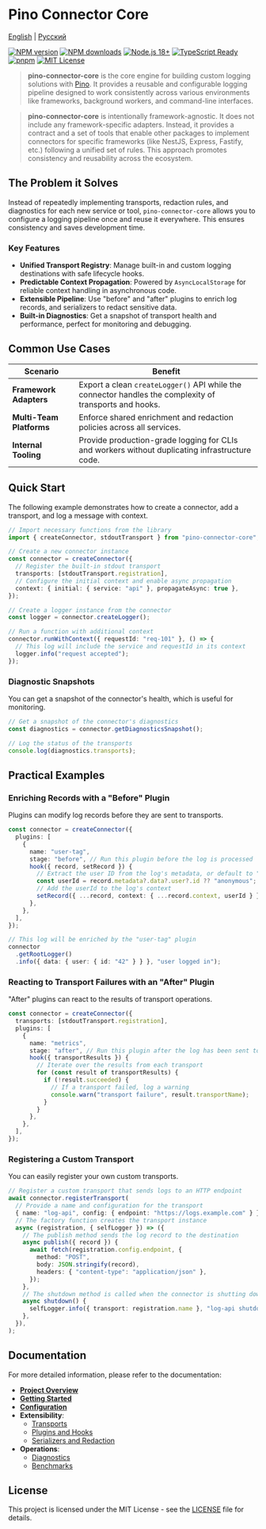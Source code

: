 # Pino Connector Core

[English](README.md) | [Русский](README.ru.md)

[![NPM version](https://img.shields.io/npm/v/pino-connector-core.svg?style=flat-square)](https://www.npmjs.com/package/pino-connector-core)
[![NPM downloads](https://img.shields.io/npm/dm/pino-connector-core.svg?style=flat-square)](https://www.npmjs.com/package/pino-connector-core)
[![Node.js 18+](https://img.shields.io/badge/Node.js-18%2B-3C873A?style=flat-square)](https://nodejs.org/)
[![TypeScript Ready](https://img.shields.io/badge/TypeScript-ready-3178C6?style=flat-square)](https://www.typescriptlang.org/)
[![pnpm](https://img.shields.io/badge/package%20manager-pnpm-FF8C00?style=flat-square)](https://pnpm.io/)
[![MIT License](https://img.shields.io/badge/license-MIT-blue.svg?style=flat-square)](LICENSE)

> **pino-connector-core** is the core engine for building custom logging solutions with [Pino](https://getpino.io/). It provides a reusable and configurable logging pipeline designed to work consistently across various environments like frameworks, background workers, and command-line interfaces.

> **pino-connector-core** is intentionally framework-agnostic. It does not include any framework-specific adapters. Instead, it provides a contract and a set of tools that enable other packages to implement connectors for specific frameworks (like NestJS, Express, Fastify, etc.) following a unified set of rules. This approach promotes consistency and reusability across the ecosystem.

## The Problem it Solves

Instead of repeatedly implementing transports, redaction rules, and diagnostics for each new service or tool, `pino-connector-core` allows you to configure a logging pipeline once and reuse it everywhere. This ensures consistency and saves development time.

### Key Features

- **Unified Transport Registry**: Manage built-in and custom logging destinations with safe lifecycle hooks.
- **Predictable Context Propagation**: Powered by `AsyncLocalStorage` for reliable context handling in asynchronous code.
- **Extensible Pipeline**: Use "before" and "after" plugins to enrich log records, and serializers to redact sensitive data.
- **Built-in Diagnostics**: Get a snapshot of transport health and performance, perfect for monitoring and debugging.

## Common Use Cases

| Scenario                 | Benefit                                                                                                 |
| ------------------------ | ------------------------------------------------------------------------------------------------------- |
| **Framework Adapters**   | Export a clean `createLogger()` API while the connector handles the complexity of transports and hooks. |
| **Multi-Team Platforms** | Enforce shared enrichment and redaction policies across all services.                                   |
| **Internal Tooling**     | Provide production-grade logging for CLIs and workers without duplicating infrastructure code.          |

## Quick Start

The following example demonstrates how to create a connector, add a transport, and log a message with context.

```ts
// Import necessary functions from the library
import { createConnector, stdoutTransport } from "pino-connector-core";

// Create a new connector instance
const connector = createConnector({
  // Register the built-in stdout transport
  transports: [stdoutTransport.registration],
  // Configure the initial context and enable async propagation
  context: { initial: { service: "api" }, propagateAsync: true },
});

// Create a logger instance from the connector
const logger = connector.createLogger();

// Run a function with additional context
connector.runWithContext({ requestId: "req-101" }, () => {
  // This log will include the service and requestId in its context
  logger.info("request accepted");
});
```

### Diagnostic Snapshots

You can get a snapshot of the connector's health, which is useful for monitoring.

```ts
// Get a snapshot of the connector's diagnostics
const diagnostics = connector.getDiagnosticsSnapshot();

// Log the status of the transports
console.log(diagnostics.transports);
```

## Practical Examples

### Enriching Records with a "Before" Plugin

Plugins can modify log records before they are sent to transports.

```ts
const connector = createConnector({
  plugins: [
    {
      name: "user-tag",
      stage: "before", // Run this plugin before the log is processed
      hook({ record, setRecord }) {
        // Extract the user ID from the log's metadata, or default to "anonymous"
        const userId = record.metadata?.data?.user?.id ?? "anonymous";
        // Add the userId to the log's context
        setRecord({ ...record, context: { ...record.context, userId } });
      },
    },
  ],
});

// This log will be enriched by the "user-tag" plugin
connector
  .getRootLogger()
  .info({ data: { user: { id: "42" } } }, "user logged in");
```

### Reacting to Transport Failures with an "After" Plugin

"After" plugins can react to the results of transport operations.

```ts
const connector = createConnector({
  transports: [stdoutTransport.registration],
  plugins: [
    {
      name: "metrics",
      stage: "after", // Run this plugin after the log has been sent to transports
      hook({ transportResults }) {
        // Iterate over the results from each transport
        for (const result of transportResults) {
          if (!result.succeeded) {
            // If a transport failed, log a warning
            console.warn("transport failure", result.transportName);
          }
        }
      },
    },
  ],
});
```

### Registering a Custom Transport

You can easily register your own custom transports.

```ts
// Register a custom transport that sends logs to an HTTP endpoint
await connector.registerTransport(
  // Provide a name and configuration for the transport
  { name: "log-api", config: { endpoint: "https://logs.example.com" } },
  // The factory function creates the transport instance
  async (registration, { selfLogger }) => ({
    // The publish method sends the log record to the destination
    async publish({ record }) {
      await fetch(registration.config.endpoint, {
        method: "POST",
        body: JSON.stringify(record),
        headers: { "content-type": "application/json" },
      });
    },
    // The shutdown method is called when the connector is shutting down
    async shutdown() {
      selfLogger.info({ transport: registration.name }, "log-api shutdown");
    },
  }),
);
```

## Documentation

For more detailed information, please refer to the documentation:

- [**Project Overview**](docs/en/index.md)
- [**Getting Started**](docs/en/getting-started.md)
- [**Configuration**](docs/en/configuration.md)
- **Extensibility**:
  - [Transports](docs/en/transports.md)
  - [Plugins and Hooks](docs/en/plugins.md)
  - [Serializers and Redaction](docs/en/serializers.md)
- **Operations**:
  - [Diagnostics](docs/en/diagnostics.md)
  - [Benchmarks](docs/en/benchmarks.md)

## License

This project is licensed under the MIT License - see the [LICENSE](LICENSE) file for details.
